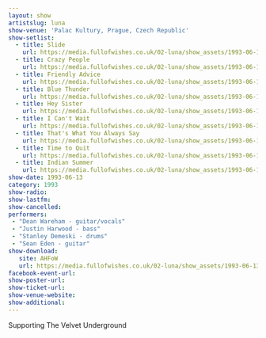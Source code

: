 ```yaml
---
layout: show
artistslug: luna
show-venue: 'Palac Kultury, Prague, Czech Republic'
show-setlist: 
  - title: Slide
    url: https://media.fullofwishes.co.uk/02-luna/show_assets/1993-06-13/01-luna-slide.mp3
  - title: Crazy People
    url: https://media.fullofwishes.co.uk/02-luna/show_assets/1993-06-13/02-luna-crazy-people.mp3
  - title: Friendly Advice
    url: https://media.fullofwishes.co.uk/02-luna/show_assets/1993-06-13/03-luna-friendly-advice.mp3
  - title: Blue Thunder
    url: https://media.fullofwishes.co.uk/02-luna/show_assets/1993-06-13/04-luna-blue-thunder.mp3
  - title: Hey Sister
    url: https://media.fullofwishes.co.uk/02-luna/show_assets/1993-06-13/05-luna-hey-sister.mp3
  - title: I Can't Wait
    url: https://media.fullofwishes.co.uk/02-luna/show_assets/1993-06-13/06-luna-i-cant-wait.mp3
  - title: That's What You Always Say
    url: https://media.fullofwishes.co.uk/02-luna/show_assets/1993-06-13/07-luna-thats-what-you-always-say.mp3
  - title: Time to Quit
    url: https://media.fullofwishes.co.uk/02-luna/show_assets/1993-06-13/08-luna-time-to-quit.mp3
  - title: Indian Summer
    url: https://media.fullofwishes.co.uk/02-luna/show_assets/1993-06-13/09-luna-indian-summer.mp3
show-date: 1993-06-13
category: 1993
show-radio: 
show-lastfm: 
show-cancelled: 
performers: 
 - "Dean Wareham - guitar/vocals"
 - "Justin Harwood - bass"
 - "Stanley Demeski - drums"
 - "Sean Eden - guitar"
show-download:
   site: AHFoW
   url: https://media.fullofwishes.co.uk/02-luna/show_assets/1993-06-13/luna-1993-03-13-palac-kultury-prague.zip
facebook-event-url: 
show-poster-url: 
show-ticket-url: 
show-venue-website: 
show-additional: 
---
```


Supporting The Velvet Underground